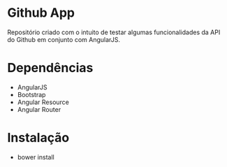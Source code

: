 # Github App
Repositório criado com o intuito de testar algumas funcionalidades da API do Github em conjunto com AngularJS.

# Dependências

- AngularJS
- Bootstrap
- Angular Resource
- Angular Router

# Instalação

- bower install